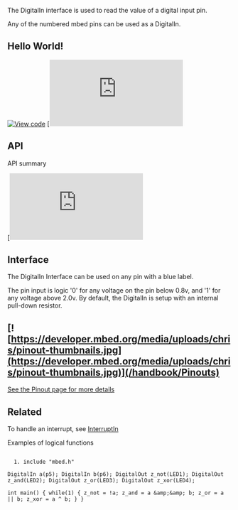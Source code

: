 The DigitalIn interface is used to read the value of a digital input pin.

Any of the numbered mbed pins can be used as a DigitalIn. 

## Hello World!

[![View code](https://www.mbed.com/embed/?url=https://developer.mbed.org/users/samux/code/USBMouseKeyboard_HelloWorld)](https://developer.mbed.org/users/samux/code/USBMouseKeyboard_HelloWorld/file/09cebc93f3a7/main.cpp>) [![View code](<https://www.mbed.com/embed/?type=program)](https://developer.mbed.org/users/mbed_official/code/DigitalIn_HelloWorld_FRDM-KL25Z/docs/tip/main_8cpp_source.html>)

## API

API summary

[![View code](<https://www.mbed.com/embed/?type=library)](https://developer.mbed.org/users/mbed_official/code/mbed/docs/tip/classmbed_1_1DigitalIn.html>)

## Interface

The DigitalIn Interface can be used on any pin with a blue label.

The pin input is logic '0' for any voltage on the pin below 0.8v, and '1' for any voltage above 2.0v. By default, the DigitalIn is setup with an internal pull-down resistor.

[![https://developer.mbed.org/media/uploads/chris/pinout-thumbnails.jpg](https://developer.mbed.org/media/uploads/chris/pinout-thumbnails.jpg)](/handbook/Pinouts)  
---  
[See the Pinout page for more details](/handbook/Pinouts)  
  
## Related

To handle an interrupt, see [InterruptIn](InterruptIn)

Examples of logical functions

```

  1. include "mbed.h"

DigitalIn a(p5); DigitalIn b(p6); DigitalOut z_not(LED1); DigitalOut z_and(LED2); DigitalOut z_or(LED3); DigitalOut z_xor(LED4);

int main() { while(1) { z_not = !a; z_and = a &amp;&amp; b; z_or = a || b; z_xor = a ^ b; } }

```
